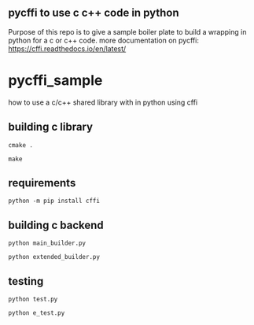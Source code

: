 ## pycffi to use c c++ code in python

Purpose of this repo is to give a sample boiler plate to build a wrapping in python for a c or c++ code. 
more documentation on pycffi: https://cffi.readthedocs.io/en/latest/

# pycffi_sample
how to use a c/c++ shared library with in python using cffi


## building c library

`cmake .`

`make`

## requirements

`python -m pip install cffi`

## building c backend

`python main_builder.py`

`python extended_builder.py`

## testing

`python test.py`

`python e_test.py`

